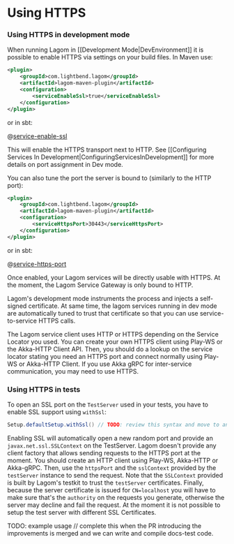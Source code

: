 # Using HTTPS

### Using HTTPS in development mode

When running Lagom in [[Development Mode|DevEnvironment]] it is possible to enable HTTPS via settings on your build files. In Maven use:

```xml
<plugin>
    <groupId>com.lightbend.lagom</groupId>
    <artifactId>lagom-maven-plugin</artifactId>
    <configuration>
        <serviceEnableSsl>true</serviceEnableSsl>
    </configuration>
</plugin>
```

or in sbt:

@[service-enable-ssl](code/build-service.sbt)

This will enable the HTTPS transport next to HTTP. See [[Configuring Services In Development|ConfiguringServicesInDevelopment]] for more details on port assignment in Dev mode.

You can also tune the port the server is bound to (similarly to the HTTP port):

```xml
<plugin>
    <groupId>com.lightbend.lagom</groupId>
    <artifactId>lagom-maven-plugin</artifactId>
    <configuration>
        <serviceHttpsPort>30443</serviceHttpsPort>
    </configuration>
</plugin>
```

or in sbt:

@[service-https-port](code/build-service.sbt)

Once enabled, your Lagom services will be directly usable with HTTPS. At the moment, the Lagom Service Gateway is only bound to HTTP.

Lagom's development mode instruments the process and injects a self-signed certificate. At same time, the lagom services running in dev mode are automatically tuned to trust that certificate so that you can use service-to-service HTTPS calls. 

The Lagom service client uses HTTP or HTTPS depending on the Service Locator you used. You can create your own HTTPS client using Play-WS or the Akka-HTTP Client API. Then, you should do a lookup on the service locator stating you need an HTTPS port and connect normally using Play-WS or Akka-HTTP Client. If you use Akka gRPC for inter-service communication, you may need to use HTTPS.

### Using HTTPS in tests

To open an SSL port on the `TestServer` used in your tests, you have to enable SSL support using `withSsl`:

```java
Setup.defaultSetup.withSsl() // TODO: review this syntax and move to an actual snippet before merging
```

Enabling SSL will automatically open a new random port and provide an `javax.net.ssl.SSLContext` on the TestServer. Lagom doesn't provide any client factory that allows sending requests to the HTTPS port at the moment. You should create an HTTP client using Play-WS, Akka-HTTP or Akka-gRPC. Then, use the `httpsPort` and the `sslContext` provided by the `testServer` instance to send the request. Note that the `SSLContext` provided is built by Lagom's testkit to trust the `testServer` certificates. Finally, because the server certificate is issued for `CN=localhost` you will have to make sure that's the `authority` on the requests you generate, otherwise the server may decline and fail the request. At the moment it is not possible to setup the test server with different SSL Certificates.  

TODO: example usage // complete this when the PR introducing the improvements is merged and we can write and compile docs-test code.

